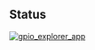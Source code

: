 ## Status

[![gpio_explorer_app](https://catalog.flipperzero.one/application/gpio_explorer_app/widget)](https://catalog.flipperzero.one/application/gpio_explorer_app/page)